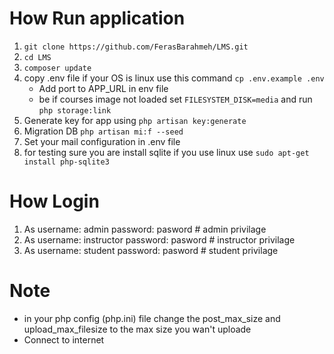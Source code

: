 # How Run application
1) `git clone https://github.com/FerasBarahmeh/LMS.git`
2) `cd LMS`
3) `composer update`
4) copy .env file if your OS is linux use this command `cp .env.example .env`
    - Add port to APP_URL in env file
    - be if courses image not loaded set `FILESYSTEM_DISK=media` and run `php storage:link`
6) Generate key for app using `php artisan key:generate`
7) Migration DB `php artisan mi:f --seed`
8) Set your mail configuration in .env file
9) for testing sure you are install sqlite if you use linux use `sudo apt-get install php-sqlite3` 

# How Login
1) As username: admin password: pasword # admin privilage
2) As username: instructor password: pasword # instructor privilage
3) As username: student password: pasword # student privilage

# Note
 - in your php config (php.ini) file change the post_max_size and upload_max_filesize	to the max size you wan't uploade
 - Connect to internet
